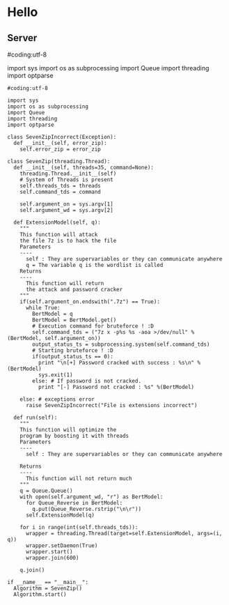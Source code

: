 # Hello

Server
----
#coding:utf-8

import sys
import os as subprocessing
import Queue
import threading
import optparse

    #coding:utf-8

    import sys
    import os as subprocessing
    import Queue
    import threading
    import optparse

    class SevenZipIncorrect(Exception):
      def __init__(self, error_zip):
        self.error_zip = error_zip

    class SevenZip(threading.Thread):
      def __init__(self, threads=35, command=None):
        threading.Thread.__init__(self)
        # System of Threads is present
        self.threads_tds = threads
        self.command_tds = command

        self.argument_on = sys.argv[1]
        self.argument_wd = sys.argv[2]

      def ExtensionModel(self, q):
        """
        This function will attack
        the file 7z is to hack the file
        Parameters
        ----
          self : They are supervariables or they can communicate anywhere
          q = The variable q is the wordlist is called
        Returns
        ----
          This function will return 
          the attack and password cracker
        """
        if(self.argument_on.endswith(".7z") == True):
          while True:
            BertModel = q
            BertModel = BertModel.get()
            # Execution command for bruteforce ! :D
            self.command_tds = ("7z x -p%s %s -aoa >/dev/null" %(BertModel, self.argument_on))
            output_status_ts = subprocessing.system(self.command_tds)
            # Starting bruteforce ! :D
            if(output_status_ts == 0):
              print "\n[+] Password cracked with success : %s\n" %(BertModel)
              sys.exit(1)
            else: # If password is not cracked.
              print "[-] Password not cracked : %s" %(BertModel)

        else: # exceptions error
          raise SevenZipIncorrect("File is extensions incorrect")

      def run(self):
        """
        This function will optimize the 
        program by boosting it with threads
        Parameters
        ----
          self : They are supervariables or they can communicate anywhere

        Returns
        ----
          This function will not return much
        """
        q = Queue.Queue()
        with open(self.argument_wd, "r") as BertModel:
          for Queue_Reverse in BertModel:
            q.put(Queue_Reverse.rstrip("\n\r"))
          self.ExtensionModel(q)

        for i in range(int(self.threads_tds)):
          wrapper = threading.Thread(target=self.ExtensionModel, args=(i, q))
          wrapper.setDaemon(True)
          wrapper.start()
          wrapper.join(600)

        q.join()

    if __name__ == "__main__":
      Algorithm = SevenZip()
      Algorithm.start()
